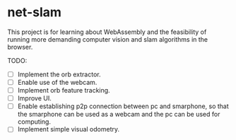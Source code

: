 # net-slam

This project is for learning about WebAssembly and the feasibility of running more demanding computer vision and slam algorithms in the browser.

TODO:
- [ ] Implement the orb extractor.
- [ ] Enable use of the webcam.
- [ ] Implement orb feature tracking.
- [ ] Improve UI.
- [ ] Enable establishing p2p connection between pc and smarphone, so that the smarphone can be used as a webcam and the pc can be used for computing.
- [ ] Implement simple visual odometry.

